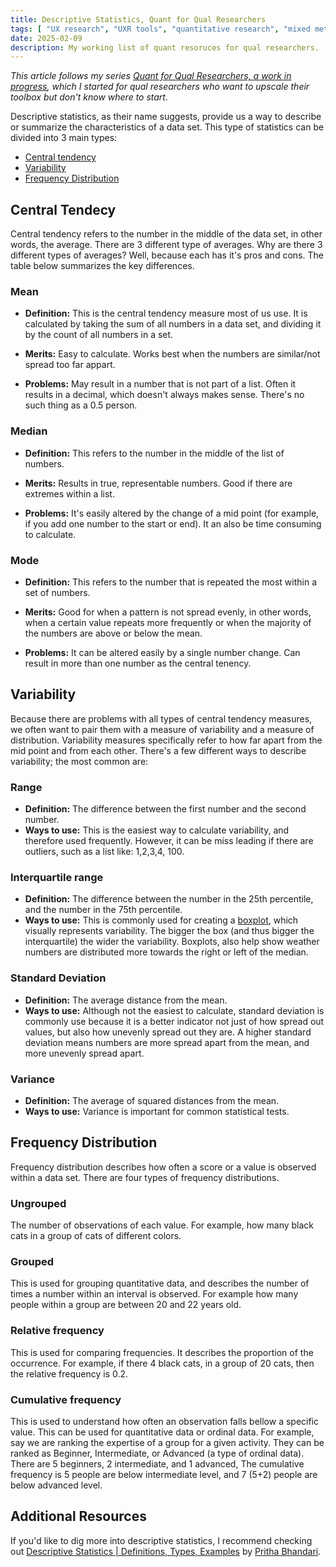 ```yaml
---
title: Descriptive Statistics, Quant for Qual Researchers
tags: [ "UX research", "UXR tools", "quantitative research", "mixed methods" ]
date: 2025-02-09
description: My working list of quant resoruces for qual researchers.
---
```


_This article follows my series [Quant for Qual Researchers, a work in progress](https://www.zoracabrera.com/blog/quant-for-qual-researchers-a-work-in-progress/), which I started for qual researchers who want to upscale their toolbox but don't know where to start._

Descriptive statistics, as their name suggests, provide us a way to describe or summarize the characteristics of a data set. This type of statistics can be divided into 3 main types:

- [Central tendency](#central-tendency)
- [Variability](#variability)
- [Frequency Distribution](#frequency-distribution)

<span id="central-tendency"></span>

## Central Tendecy 
Central tendency refers to the number in the middle of the data set, in other words, the average. There are 3 different type of averages. Why are there 3 different types of averages? Well, because each has it's pros and cons.  The table below summarizes the key differences.

<h3 class="sm-heading">Mean</h3>

- **Definition:**
This is the central tendency measure most of us use. It is calculated by taking the sum of all numbers in a data set, and dividing it by the count of all numbers in a set. 

- **Merits:**
Easy to calculate. Works best when the numbers are similar/not spread too far appart.

- **Problems:**
May result in a number that is not part of a list. Often it results in a decimal, which doesn't always makes sense. There's no such thing as a 0.5 person.

<h3 class="sm-heading">Median</h3>

- **Definition:**
This refers to the number in the middle of the list of numbers.

- **Merits:**
Results in true, representable numbers. Good if there are extremes within a list.

- **Problems:**
It's easily altered by the change of a mid point (for example, if you add one number to the start or end). It an also be time consuming to calculate.

<h3 class="sm-heading">Mode</h3>

- **Definition:**
This refers to the number that is repeated the most within a set of numbers.

- **Merits:**
Good for when a pattern is not spread evenly, in other words, when a certain value repeats more frequently or when the  majority of the numbers are above or below the mean.

- **Problems:**
It can be altered easily by a single number change. Can result in more than one number as the central tenency. 

<span id="variability"></span>

## Variability
Because there are problems with all types of central tendency measures, we often want to pair them with a measure of variability and a measure of distribution. Variability measures specifically refer to how far apart from the mid point and from each other. There's a few different ways to describe variability; the most common are:

<h3 class="sm-heading">Range</h3>

- **Definition:**
The difference between the first number and the second number.
- **Ways to use:**
This is the easiest way to calculate variability, and therefore used frequently. However, it can be miss leading if there are outliers, such as a list like: 1,2,3,4, 100. 

<h3 class="sm-heading">Interquartile range </h3>

- **Definition:**
The difference between the number in the 25th percentile, and the number in the 75th percentile.
- **Ways to use:**
This is commonly used for creating a [boxplot](https://www.scribbr.com/statistics/interquartile-range/), which visually represents variability. The bigger the box (and thus bigger the interquartile) the wider the variability. Boxplots, also help show weather numbers are distributed more towards the right or left of the median. 

<h3 class="sm-heading">Standard Deviation</h3>

- **Definition:**
The average distance from the mean.
- **Ways to use:**
Although not the easiest to calculate, standard deviation is commonly use because it is a better indicator not just of how spread out values, but also how unevenly spread out they are. A higher standard deviation means numbers are more spread apart from the mean, and more unevenly spread apart.

<h3 class="sm-heading">Variance </h3>

- **Definition:**
The average of squared distances from the mean.
- **Ways to use:**
Variance is important for common statistical tests.

<span id="frequency-distribution"></span>

## Frequency Distribution
Frequency distribution describes how often a score or a value is observed within a data set. There are four types of frequency distributions.

<h3 class="sm-heading">Ungrouped</h3>
The number of observations of each value.  For example, how many black cats in a group of cats of different colors.

<h3 class="sm-heading">Grouped</h3>
This is used for grouping quantitative data, and describes the number of times a number within an interval is observed. For example how many people within a group are between 20 and 22 years old. 

<h3 class="sm-heading">Relative frequency</h3>
This is used for comparing frequencies. It describes the proportion of the occurrence. For example, if there 4 black cats, in a group of 20 cats, then the relative frequency is 0.2.

<h3 class="sm-heading">Cumulative frequency</h3>
This is used to understand how often an observation falls bellow a specific value. This can be used for quantitative data or ordinal data. For example, say we are ranking the expertise of a group for a given activity. They can be ranked as Beginner, Intermediate, or Advanced (a type of ordinal data). There are 5 beginners, 2 intermediate, and 1 advanced, The cumulative frequency is 5 people are below intermediate level, and 7 (5+2) people are below advanced level.

## Additional Resources
If you'd like to dig more into descriptive statistics, I recommend checking out [Descriptive Statistics | Definitions, Types, Examples](https://www.scribbr.com/statistics/descriptive-statistics/) by [Pritha Bhandari](https://www.scribbr.com/author/pritha/ "All articles by Pritha Bhandari").